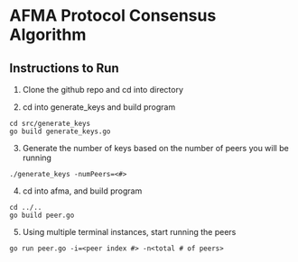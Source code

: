 # AFMA Protocol Consensus Algorithm

## Instructions to Run

1. Clone the github repo and cd into directory

2. cd into generate_keys and build program
```
cd src/generate_keys
go build generate_keys.go
```

3. Generate the number of keys based on the number of peers you will be running
```
./generate_keys -numPeers=<#>
```

4. cd into afma, and build program
```
cd ../..
go build peer.go
```

5. Using multiple terminal instances, start running the peers
```
go run peer.go -i=<peer index #> -n<total # of peers>
```
